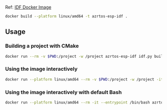 Ref: [IDF Docker Image](https://docs.espressif.com/projects/esp-idf/en/latest/esp32/api-guides/tools/idf-docker-image.html)

```bash
docker build --platform linux/amd64 -t azrtos-esp-idf .
```

## Usage

### Building a project with CMake

```bash
docker run --rm -v $PWD:/project -w /project azrtos-esp-idf idf.py build
```

### Using the image interactively

```bash
docker run --platform linux/amd64 --rm -v $PWD:/project -w /project -it azrtos-esp-idf
```

### Using the image interactively with default Bash

```bash
docker run --platform linux/amd64 --rm -it --entrypoint /bin/bash azrtos-esp-idf
```